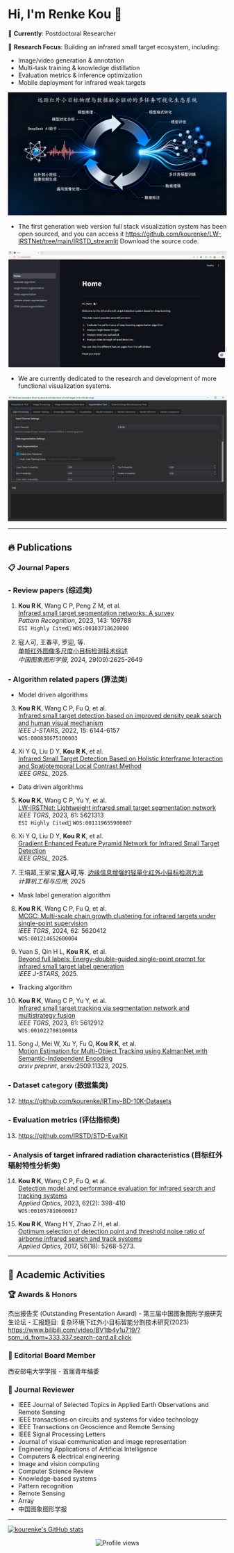  # Hi, I'm Renke Kou 👋

🌱 **Currently**: Postdoctoral Researcher 

🔭 **Research Focus**: Building an infrared small target ecosystem, including:  

- Image/video generation & annotation  
- Multi-task training & knowledge distillation  
- Evaluation metrics & inference optimization  
- Mobile deployment for infrared weak targets
  
![fig1](./生成融合生态系统.png)

- The first generation web version full stack visualization system has been open sourced, and you can access it https://github.com/kourenke/LW-IRSTNet/tree/main/IRSTD_streamlit Download the source code.

![fig2](./streamlit_main.png)


- We are currently dedicated to the research and development of more functional visualization systems.

![fig3](./PyQt5_main.png)

---

## 🔥 Publications 
### 📋 Journal Papers

### - Review papers (综述类)

1. **Kou R K**, Wang C P, Peng Z M, et al.  
   [Infrared small target segmentation networks: A survey](https://doi.org/10.1016/j.patcog.2023.109788)  
   *Pattern Recognition*, 2023, 143: 109788  
   `ESI Highly Cited👑` `WOS:00103718620000`

2. 寇人可, 王春平, 罗迎, 等.  
   [单帧红外图像多尺度小目标检测技术综述](https://doi.org/10.11834/jig.230788)  
   *中国图象图形学报*, 2024, 29(09):2625-2649

### - Algorithm related papers (算法类)

- Model driven algorithms
  
3. **Kou R K**, Wang C P, Fu Q, et al.  
   [Infrared small target detection based on improved density peak search and human visual mechanism](https://doi.org/10.1109/JSTARS.2022.3193884)  
   *IEEE J-STARS*, 2022, 15: 6144-6157  
   `WOS:000838675100003`

4. Xi Y Q, Liu D Y, **Kou R K**, et al.  
   [Infrared Small Target Detection Based on Holistic Interframe Interaction and Spatiotemporal Local Contrast Method](https://doi.org/10.1109/LGRS.2025.3600996)  
   *IEEE GRSL*, 2025.

- Data driven algorithms

5. **Kou R K**, Wang C P, Yu Y, et al.  
   [LW-IRSTNet: Lightweight infrared small target segmentation network](https://doi.org/10.1109/TGRS.2023.3314586)  
   *IEEE TGRS*, 2023, 61: 5621313  
   `ESI Highly Cited👑` `WOS:001119655900007`

6. Xi Y Q, Liu D Y, **Kou R K**, et al.  
   [Gradient Enhanced Feature Pyramid Network for Infrared Small Target Detection](https://doi.org/10.1109/LGRS.2025.3546569)  
   *IEEE GRSL*, 2025.

7. 王培超,王家宝,**寇人可**,等.
   [边缘信息增强的轻量化红外小目标检测方法](https://link.cnki.net/urlid/11.2127.tp.20250331.1233.013)  
   *计算机工程与应用*, 2025
   
- Mask label generation algorithm
  
8. **Kou R K**, Wang C P, Fu Q, et al.  
   [MCGC: Multi-scale chain growth clustering for infrared targets under single-point supervision](https://doi.org/10.1109/TGRS.2024.3390756)  
   *IEEE TGRS*, 2024, 62: 5620412  
   `WOS:001214652600004`

9. Yuan S, Qin H L, **Kou R K**, et al.  
   [Beyond full labels: Energy-double-guided single-point prompt for infrared small target label generation](https://doi.org/10.1109/JSTARS.2025.3545014)  
   *IEEE J-STARS*, 2025.

- Tracking algorithm

10. **Kou R K**, Wang C P, Yu Y, et al.  
   [Infrared small target tracking via segmentation network and multistrategy fusion](https://doi.org/10.1109/TGRS.2023.3286836)    
   *IEEE TGRS*, 2023, 61: 5612912  
   `WOS:001022708100018`

11. Song J, Mei W, Xu Y, Fu Q, **Kou R K**, et al.  
   [Motion Estimation for Multi-Object Tracking using KalmanNet with Semantic-Independent Encoding](https://arxiv.org/pdf/2509.11323)  
   *arxiv preprint*, arxiv:2509.11323, 2025.

### - Dataset category (数据集类)

12. https://github.com/kourenke/IRTiny-BD-10K-Datasets

### - Evaluation metrics (评估指标类)

13. https://github.com/IRSTD/STD-EvalKit

### - Analysis of target infrared radiation characteristics (目标红外辐射特性分析类)

14. **Kou R K**, Wang C P, Fu Q, et al.  
   [Detection model and performance evaluation for infrared search and tracking systems](https://doi.org/10.1364/AO.469807)  
   *Applied Optics*, 2023, 62(2): 398-410  
   `WOS:001057810600017`

15. **Kou R K**, Wang H Y, Zhao Z H, et al.  
   [Optimum selection of detection point and threshold noise ratio of airborne infrared search and track systems](https://doi.org/10.1364/AO.56.005268)  
   *Applied Optics*, 2017, 56(18): 5268-5273.
   
---

## 👯 Academic Activities

### 🏆 Awards & Honors

​​杰出报告奖 (Outstanding Presentation Award)​​ - 第三届中国图象图形学报研究生论坛 - 汇报题目: 复杂环境下红外小目标智能分割技术研究(2023)
https://www.bilibili.com/video/BV1tb4y1u719/?spm_id_from=333.337.search-card.all.click

### 📘 Editorial Board Member

西安邮电大学学报 - 首届青年编委

### 📝 Journal Reviewer

- IEEE Journal of Selected Topics in Applied Earth Observations and Remote Sensing
- IEEE transactions on circuits and systems for video technology
- IEEE Transactions on Geoscience and Remote Sensing
- IEEE Signal Processing Letters
- Journal of visual communication and image representation
- Engineering Applications of Artificial Intelligence
- Computers & electrical engineering
- Image and vision computing
- Computer Science Review
- Knowledge-based systems
- Pattern recognition
- Remote Sensing
- Array
- 中国图象图形学报

---

[![kourenke's GitHub stats](https://github-readme-stats.vercel.app/api?username=kourenke)](https://github.com/kourenke/github-readme-stats)

<p align="center">
  <img src="https://komarev.com/ghpvc/?username=yourusername&label=Profile%20Views&color=blue" alt="Profile views"/>
</p>
